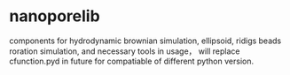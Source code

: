 # nanoporelib
components for hydrodynamic brownian simulation, ellipsoid, ridigs beads roration simulation,  and necessary tools in usage， 
will replace cfunction.pyd in future for compatiable of different python version. 
